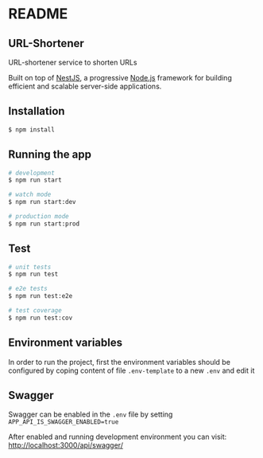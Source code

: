 # README

## URL-Shortener

URL-shortener service to shorten URLs

Built on top of [NestJS](https://nestjs.com/), a progressive [Node.js](https://nodejs.org) framework for building efficient and scalable server-side applications.

## Installation

```bash
$ npm install
```

## Running the app

```bash
# development
$ npm run start

# watch mode
$ npm run start:dev

# production mode
$ npm run start:prod
```

## Test

```bash
# unit tests
$ npm run test

# e2e tests
$ npm run test:e2e

# test coverage
$ npm run test:cov
```

## Environment variables

In order to run the project, first the environment variables should be configured by coping content of file `.env-template` to a new `.env` and edit it

## Swagger

Swagger can be enabled in the `.env` file by setting `APP_API_IS_SWAGGER_ENABLED=true`

After enabled and running development environment you can visit:
[http://localhost:3000/api/swagger/](http://localhost:3000/api/swagger/)
